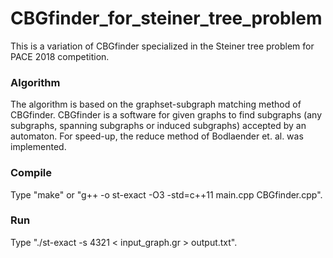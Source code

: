 # CBGfinder_for_steiner_tree_problem
This is a variation of CBGfinder specialized in the Steiner tree problem for PACE 2018 competition.

### Algorithm
The algorithm is based on the graphset-subgraph matching method of CBGfinder.
CBGfinder is a software for given graphs to find subgraphs (any subgraphs, spanning subgraphs or induced subgraphs) accepted by an automaton.
For speed-up, the reduce method of Bodlaender et. al. was implemented.

### Compile
Type "make" or "g++ -o st-exact -O3 -std=c++11 main.cpp CBGfinder.cpp".

### Run
Type "./st-exact -s 4321 < input_graph.gr > output.txt".
